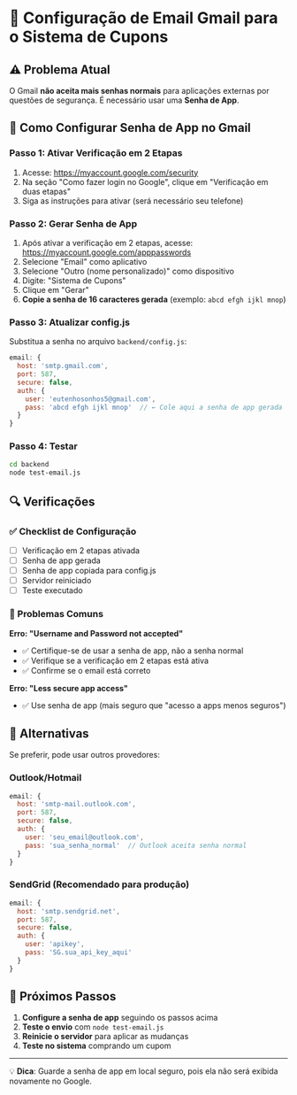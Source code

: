# 📧 Configuração de Email Gmail para o Sistema de Cupons

## ⚠️ Problema Atual
O Gmail **não aceita mais senhas normais** para aplicações externas por questões de segurança. É necessário usar uma **Senha de App**.

## 🔐 Como Configurar Senha de App no Gmail

### Passo 1: Ativar Verificação em 2 Etapas
1. Acesse: https://myaccount.google.com/security
2. Na seção "Como fazer login no Google", clique em "Verificação em duas etapas"
3. Siga as instruções para ativar (será necessário seu telefone)

### Passo 2: Gerar Senha de App
1. Após ativar a verificação em 2 etapas, acesse: https://myaccount.google.com/apppasswords
2. Selecione "Email" como aplicativo
3. Selecione "Outro (nome personalizado)" como dispositivo
4. Digite: "Sistema de Cupons"
5. Clique em "Gerar"
6. **Copie a senha de 16 caracteres gerada** (exemplo: `abcd efgh ijkl mnop`)

### Passo 3: Atualizar config.js
Substitua a senha no arquivo `backend/config.js`:

```javascript
email: {
  host: 'smtp.gmail.com',
  port: 587,
  secure: false,
  auth: {
    user: 'eutenhosonhos5@gmail.com',
    pass: 'abcd efgh ijkl mnop'  // ← Cole aqui a senha de app gerada
  }
}
```

### Passo 4: Testar
```bash
cd backend
node test-email.js
```

## 🔍 Verificações

### ✅ Checklist de Configuração
- [ ] Verificação em 2 etapas ativada
- [ ] Senha de app gerada
- [ ] Senha de app copiada para config.js
- [ ] Servidor reiniciado
- [ ] Teste executado

### 🚨 Problemas Comuns

**Erro: "Username and Password not accepted"**
- ✅ Certifique-se de usar a senha de app, não a senha normal
- ✅ Verifique se a verificação em 2 etapas está ativa
- ✅ Confirme se o email está correto

**Erro: "Less secure app access"**
- ✅ Use senha de app (mais seguro que "acesso a apps menos seguros")

## 📱 Alternativas

Se preferir, pode usar outros provedores:

### Outlook/Hotmail
```javascript
email: {
  host: 'smtp-mail.outlook.com',
  port: 587,
  secure: false,
  auth: {
    user: 'seu_email@outlook.com',
    pass: 'sua_senha_normal'  // Outlook aceita senha normal
  }
}
```

### SendGrid (Recomendado para produção)
```javascript
email: {
  host: 'smtp.sendgrid.net',
  port: 587,
  secure: false,
  auth: {
    user: 'apikey',
    pass: 'SG.sua_api_key_aqui'
  }
}
```

## 🎯 Próximos Passos

1. **Configure a senha de app** seguindo os passos acima
2. **Teste o envio** com `node test-email.js`
3. **Reinicie o servidor** para aplicar as mudanças
4. **Teste no sistema** comprando um cupom

---

💡 **Dica**: Guarde a senha de app em local seguro, pois ela não será exibida novamente no Google.